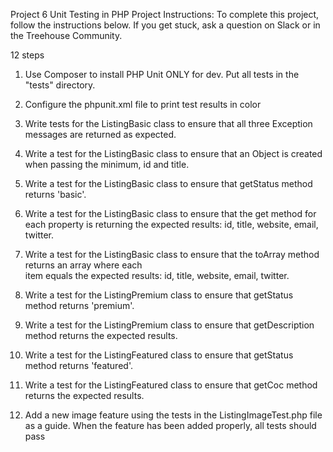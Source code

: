 Project 6 Unit Testing in PHP
Project Instructions: To complete this project, 
follow the instructions below. If you get stuck, 
ask a question on Slack or in the Treehouse Community.

12 steps

1. Use Composer to install PHP Unit ONLY for dev. 
  Put all tests in the "tests" directory.
  
2. Configure the phpunit.xml file to print test 
  results in color
  
3. Write tests for the ListingBasic class to ensure
  that all three Exception messages are returned 
  as expected.
  
4. Write a test for the ListingBasic class to ensure 
  that an Object is created when passing the minimum, 
  id and title.
  
5. Write a test for the ListingBasic class to ensure 
  that getStatus method returns 'basic'.
  
6. Write a test for the ListingBasic class to ensure 
  that the get method for each property is returning 
  the expected results: id, title, website, email, 
  twitter.
  
7. Write a test for the ListingBasic class to ensure 
  that the toArray method returns an array where each   
  item equals the expected results: id, title, website, 
  email, twitter.
  
8. Write a test for the ListingPremium class to ensure 
  that getStatus method returns 'premium'.
  
9. Write a test for the ListingPremium class to ensure 
  that getDescription method returns the expected results.
  
10. Write a test for the ListingFeatured class to ensure 
  that getStatus method returns 'featured'.

11. Write a test for the ListingFeatured class to ensure 
  that getCoc method returns the expected results.
  
12. Add a new image feature using the tests in the 
  ListingImageTest.php file as a guide. When the feature 
  has been added properly, all tests should pass
